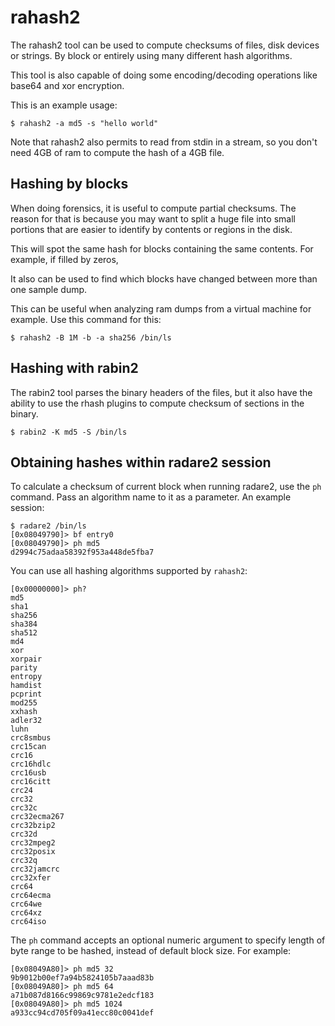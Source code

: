 # rahash2

The rahash2 tool can be used to compute checksums of files, disk devices or strings. By block or entirely using many different hash algorithms.

This tool is also capable of doing some encoding/decoding operations like base64 and xor encryption.

This is an example usage:

```
$ rahash2 -a md5 -s "hello world"
```

Note that rahash2 also permits to read from stdin in a stream, so you don't need 4GB of ram to compute the hash of a 4GB file.

## Hashing by blocks

When doing forensics, it is useful to compute partial checksums. The reason for that is because you may want to split a huge file into small portions that are easier to identify by contents or regions in the disk.

This will spot the same hash for blocks containing the same contents. For example, if filled by zeros, 

It also can be used to find which blocks have changed between more than one sample dump.

This can be useful when analyzing ram dumps from a virtual machine for example. Use this command for this:

```
$ rahash2 -B 1M -b -a sha256 /bin/ls
```

## Hashing with rabin2

The rabin2 tool parses the binary headers of the files, but it also have the ability to use the rhash plugins to compute checksum of sections in the binary.

```
$ rabin2 -K md5 -S /bin/ls
```

## Obtaining hashes within radare2 session

To calculate a checksum of current block when running radare2, use the `ph` command. Pass an algorithm name to it as a parameter. An example session:

```
$ radare2 /bin/ls
[0x08049790]> bf entry0
[0x08049790]> ph md5
d2994c75adaa58392f953a448de5fba7
```

You can use all hashing algorithms supported by `rahash2`:

```
[0x00000000]> ph?
md5
sha1
sha256
sha384
sha512
md4
xor
xorpair
parity
entropy
hamdist
pcprint
mod255
xxhash
adler32
luhn
crc8smbus
crc15can
crc16
crc16hdlc
crc16usb
crc16citt
crc24
crc32
crc32c
crc32ecma267
crc32bzip2
crc32d
crc32mpeg2
crc32posix
crc32q
crc32jamcrc
crc32xfer
crc64
crc64ecma
crc64we
crc64xz
crc64iso
```

The `ph` command accepts an optional numeric argument to specify length of byte range to be hashed, instead of default block size. For example:

```
[0x08049A80]> ph md5 32
9b9012b00ef7a94b5824105b7aaad83b
[0x08049A80]> ph md5 64
a71b087d8166c99869c9781e2edcf183
[0x08049A80]> ph md5 1024
a933cc94cd705f09a41ecc80c0041def
```